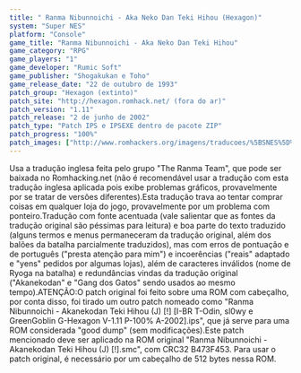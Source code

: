 ```yaml
---
title: " Ranma Nibunnoichi - Aka Neko Dan Teki Hihou (Hexagon)"
system: "Super NES"
platform: "Console"
game_title: "Ranma Nibunnoichi - Aka Neko Dan Teki Hihou"
game_category: "RPG"
game_players: "1"
game_developer: "Rumic Soft"
game_publisher: "Shogakukan e Toho"
game_release_date: "22 de outubro de 1993"
patch_group: "Hexagon (extinto)"
patch_site: "http://hexagon.romhack.net/ (fora do ar)"
patch_version: "1.11"
patch_release: "2 de junho de 2002"
patch_type: "Patch IPS e IPSEXE dentro de pacote ZIP"
patch_progress: "100%"
patch_images: ["http://www.romhackers.org/imagens/traducoes/%5BSNES%5D%20Ranma%20Nibunnoichi%20-%20Aka%20Neko%20Dan%20Teki%20Hihou%20-%20Hexagon%20-%201.png","http://www.romhackers.org/imagens/traducoes/%5BSNES%5D%20Ranma%20Nibunnoichi%20-%20Aka%20Neko%20Dan%20Teki%20Hihou%20-%20Hexagon%20-%202.png","http://www.romhackers.org/imagens/traducoes/%5BSNES%5D%20Ranma%20Nibunnoichi%20-%20Aka%20Neko%20Dan%20Teki%20Hihou%20-%20Hexagon%20-%203.png"]
---
```

Usa a tradução inglesa feita pelo grupo "The Ranma Team", que pode ser baixada no Romhacking.net (não é recomendável usar a tradução com esta tradução inglesa aplicada pois exibe problemas gráficos, provavelmente por se tratar de versões diferentes).Esta tradução trava ao tentar comprar coisas em qualquer loja do jogo, provavelmente por um problema com ponteiro.Tradução com fonte acentuada (vale salientar que as fontes da tradução original são péssimas para leitura) e boa parte do texto traduzido (alguns termos e menus permaneceram da tradução original, além dos balões da batalha parcialmente traduzidos), mas com erros de pontuação e de português ("presta atenção para mim") e incoerências ("reais" adaptado e "yens" pedidos por algumas lojas), além de caracteres inválidos (nome de Ryoga na batalha) e redundâncias vindas da tradução original ("Akanekodan" e "Gang dos Gatos" sendo usados ao mesmo tempo).ATENÇÃO:O patch original foi feito sobre uma ROM com cabeçalho, por conta disso, foi tirado um outro patch nomeado como "Ranma Nibunnoichi - Akanekodan Teki Hihou (J) [!] [I-BR T-Odin, sl0wy e GreenGoblin G-Hexagon V-1.11 P-100% A-2002].ips", que já serve para uma ROM considerada "good dump" (sem modificações).Este patch mencionado deve ser aplicado na ROM original "Ranma Nibunnoichi - Akanekodan Teki Hihou (J) [!].smc", com CRC32 B473F453. Para usar o patch original, é necessário por um cabeçalho de 512 bytes nessa ROM.